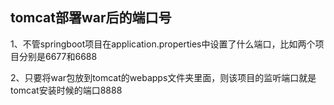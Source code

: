 ## tomcat部署war后的端口号

1、不管springboot项目在application.properties中设置了什么端口，比如两个项目分别是6677和6688

2、只要将war包放到tomcat的webapps文件夹里面，则该项目的监听端口就是tomcat安装时候的端口8888




